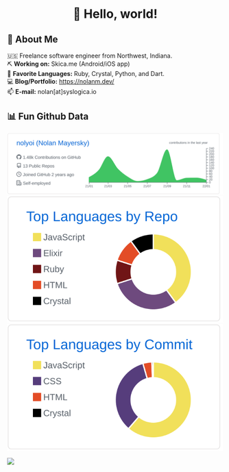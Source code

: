 <h1 align="center">👋 Hello, world! </h1>

## 🧐  About Me
🇺🇸  Freelance software engineer from Northwest, Indiana.  <br/>
⛏  **Working on:** Skica.me (Android/iOS app)<br/>
🎨  **Favorite Languages:** Ruby, Crystal, Python, and Dart.<br/>
💻  **Blog/Portfolio:** <https://nolanm.dev/><br/>
📫  **E-mail:** nolan[at]syslogica.io <br/>

## 📊 Fun Github Data
[![](https://raw.githubusercontent.com/nolyoi/nolyoi/master/profile-summary-card-output/github/0-profile-details.svg)](https://github.com/vn7n24fzkq/github-profile-summary-cards)
[![](https://raw.githubusercontent.com/nolyoi/nolyoi/master/profile-summary-card-output/github/1-repos-per-language.svg)](https://github.com/vn7n24fzkq/github-profile-summary-cards) [![](https://raw.githubusercontent.com/nolyoi/nolyoi/master/profile-summary-card-output/github/2-most-commit-language.svg)](https://github.com/vn7n24fzkq/github-profile-summary-cards)

![](https://komarev.com/ghpvc/?username=noloiy&color=green)
<!--
**nolyoi/nolyoi** is a ✨ _special_ ✨ repository because its `README.md` (this file) appears on your GitHub profile.

Here are some ideas to get you started:

- 🔭 I’m currently working on ...
- 🌱 I’m currently learning ...
- 👯 I’m looking to collaborate on ...
- 🤔 I’m looking for help with ...
- 💬 Ask me about ...
- 📫 How to reach me: ...
- 😄 Pronouns: ...
- ⚡ Fun fact: ...
-->

